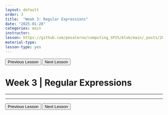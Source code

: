 ```yaml
---
layout: default
order: 3
title:  "Week 3: Regular Expressions"
date: "2025-01-28"
categories: main
instructor: 
lesson: https://github.com/pesalerno/computing_SP25/blob/main/_posts/2025-01-28-3_Week_3.md
material-type: 
lesson-type: yes
---
```


<a href="https://github.com/pesalerno/computing_SP25/blob/main/_posts/2025-01-21-2_Week_2.md"><button>Previous Lesson</button></a>      <a href="https://pesalerno.github.io/computing_SP25/main/2025/02/04/4_Week_4.html"><button>Next Lesson</button></a>

# Week 3 | Regular Expressions

------------


--------------

<a href="https://github.com/pesalerno/computing_SP25/blob/main/_posts/2025-01-21-2_Week_2.md"><button>Previous Lesson</button></a>      <a href="https://pesalerno.github.io/computing_SP25/main/2025/02/04/4_Week_4.html"><button>Next Lesson</button></a>

